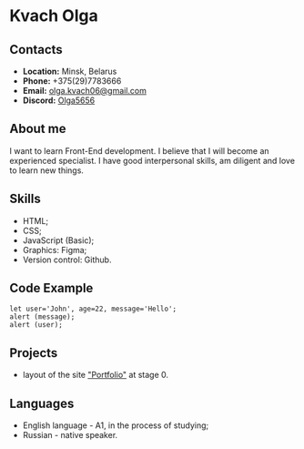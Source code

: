 # Kvach Olga

## Contacts
* **Location:** Minsk, Belarus
* **Phone:** +375(29)7783666
* **Email:** olga.kvach06@gmail.com
* **Discord:** [Olga5656](https://discord.com/invite/PRADsJB)

## About me
I want to learn Front-End development. I believe that I will become an experienced specialist. I have good interpersonal skills, am diligent and love to learn new things.

## Skills
* HTML;
* CSS;
* JavaScript (Basic);
* Graphics: Figma;
* Version control: Github.

## Code Example
```
let user='John', age=22, message='Hello';
alert (message);
alert (user);
```
## Projects
* layout of the site ["Portfolio"](https://rolling-scopes-school.github.io/olga5656-JSFEPRESCHOOL/portfolio/) at stage 0.

## Languages
* English language - A1, in the process of studying;
* Russian - native speaker.
